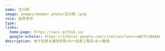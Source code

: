 ```yaml
---
name: 王兴刚
image: images/member_photo/王兴刚.jpeg
role: 指导老师
type: 
links:
  home-page: https://xwcv.github.io/
  google-scholar: https://scholar.google.com/citations?user=qNCTLV0AAAAJ
description: 电子信息与通信学院<br>信息工程系<br>教授
---
```

